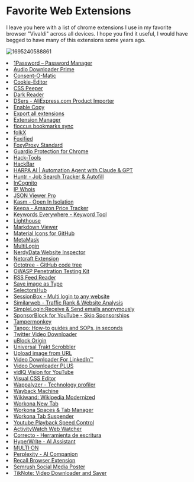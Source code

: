 # Favorite Web Extensions
I leave you here with a list of chrome extensions I use in my favorite browser "Vivaldi" across all devices. I hope you find it useful, I would have begged to have many of this extensions some years ago.

![1695240588861](https://github.com/rgsaura/Favorite_Web_Extensions/assets/16281075/6f423adc-86d0-4ec0-90ff-4ccbee279f77)


<li><a href="https://chrome.google.com/webstore/detail/aeblfdkhhhdcdjpifhhbdiojplfjncoa" target="_blank" title="The best way to experience 1Password in your browser. Easily sign in to sites, generate passwords, and store secure information.">1Password – Password Manager</a></li>
            <li><a href="https://chrome.google.com/webstore/detail/flainkeonkoanoijnkojmiiihnfdhipd" target="_blank" title="Easily download most popular audio formats.">Audio Downloader Prime</a></li>
            <li><a href="https://chrome.google.com/webstore/detail/mdjildafknihdffpkfmmpnpoiajfjnjd" target="_blank" title="Automatic handling of GDPR consent forms">Consent-O-Matic</a></li>
            <li><a href="https://chrome.google.com/webstore/detail/hlkenndednhfkekhgcdicdfddnkalmdm" target="_blank" title="Simple yet powerful Cookie Editor that allow you to quickly create, edit and delete cookies without leaving your tab.">Cookie-Editor</a></li>
            <li><a href="https://chrome.google.com/webstore/detail/mbnbehikldjhnfehhnaidhjhoofhpehk" target="_blank" title="Extract CSS and build beautiful styleguides.">CSS Peeper</a></li>
            <li><a href="https://chrome.google.com/webstore/detail/eimadpbcbfnmbkopoojfekhnkhdbieeh" target="_blank" title="Dark mode for every website. Take care of your eyes, use dark theme for night and daily browsing.">Dark Reader</a></li>
            <li><a href="https://chrome.google.com/webstore/detail/mmanaflgaempokjfbeeabkadnkoidjam" target="_blank" title="Import and sync products from AliExpress to your DSers platform account.">DSers - AliExpress.com Product Importer</a></li>
            <li><a href="https://chrome.google.com/webstore/detail/lmnganadkecefnhncokdlaohlkneihio" target="_blank" title="Allow selecting, copying, pasting and right clicking in some restricted pages.">Enable Copy</a></li>
            <li><a href="https://chrome.google.com/webstore/detail/flicakknifiplofakjfkolclpljoklgo" target="_blank" title="Export name and url of all installed extensions in Google Chrome">Export all extensions</a></li>
            <li><a href="https://chrome.google.com/webstore/detail/gjldcdngmdknpinoemndlidpcabkggco" target="_blank" title="Manage extensions, Quickly enable/disable, Support batching operation, Smart sorting. Fast, Simple and Secure.">Extension Manager</a></li>
            <li><a href="https://chrome.google.com/webstore/detail/fnaicdffflnofjppbagibeoednhnbjhg" target="_blank" title="Sync your bookmarks privately across browsers and devices">floccus bookmarks sync</a></li>
            <li><a href="https://chrome.google.com/webstore/detail/akeepikolhaikilagiekmegfhefcbohd" target="_blank" title="folkX lets you add contacts to your folk from anywhere on the web, including LinkedIn, Sales Navigator, Gmail threads and more.">folkX</a></li>
            <li><a href="https://chrome.google.com/webstore/detail/cldmemdnllncchfahbcnjijheaolemfk" target="_blank" title="Emulate firefox extensions in Chrome, Opera and other Chromium based browsers">Foxified</a></li>
            <li><a href="https://chrome.google.com/webstore/detail/gcknhkkoolaabfmlnjonogaaifnjlfnp" target="_blank" title="FoxyProxy simplifies configuring browsers to access proxy-servers, offering more features than other proxy-plugins">FoxyProxy Standard</a></li>
            <li><a href="https://chrome.google.com/webstore/detail/gjfpmkejnolcfklaaddjnckanhhgegla" target="_blank" title="Experience a cleaner, safer web.">Guardio Protection for Chrome</a></li>
            <li><a href="https://chrome.google.com/webstore/detail/cmbndhnoonmghfofefkcccljbkdpamhi" target="_blank" title="The all in one Red team extension for web pentester">Hack-Tools</a></li>
            <li><a href="https://chrome.google.com/webstore/detail/ginpbkfigcoaokgflihfhhmglmbchinc" target="_blank" title="A browser extension for Penetration Testing">HackBar</a></li>
            <li><a href="https://chrome.google.com/webstore/detail/eanggfilgoajaocelnaflolkadkeghjp" target="_blank" title="AI Agent for Chrome. ChatGPT Plus / GPT-4 copilot on any website. Automate, search, summarize, translate, write on websites with AI.">HARPA AI | Automation Agent with Claude &amp; GPT</a></li>
            <li><a href="https://chrome.google.com/webstore/detail/mihdfbecejheednfigjpdacgeilhlmnf" target="_blank" title="Collect, track and manage your job applications from across the web. Apply and autofill job applications in one click.">Huntr - Job Search Tracker &amp; Autofill</a></li>
            <li><a href="https://chrome.google.com/webstore/detail/kencjkgapindpgehbgolojoocgpcepfk" target="_blank" title="Browse LinkedIn Privately. Instantly view profiles anonymously with the flip of a switch in your navigation bar.">InCognito</a></li>
            <li><a href="https://chrome.google.com/webstore/detail/mpkpmgnjhejeodcbfaphaenpkkjdfbgo" target="_blank" title="View info about IP, DNS records, SSL, country flag, domain whois, location, stats and more of any website.">IP Whois</a></li>
            <li><a href="https://chrome.google.com/webstore/detail/eifflpmocdbdmepbjaopkkhbfmdgijcc" target="_blank" title="">JSON Viewer Pro</a></li>
            <li><a href="https://chrome.google.com/webstore/detail/pamimfbchojeflegdjgijcgnoghgfemn" target="_blank" title="Open links safely in Kasm Isolation">Kasm - Open In Isolation</a></li>
            <li><a href="https://chrome.google.com/webstore/detail/neebplgakaahbhdphmkckjjcegoiijjo" target="_blank" title="Adds price history charts and the option to be alerted on price drops to all Amazon sites.">Keepa - Amazon Price Tracker</a></li>
            <li><a href="https://chrome.google.com/webstore/detail/hbapdpeemoojbophdfndmlgdhppljgmp" target="_blank" title="Keyword search volume, cpc and competition for 15+ websites like Google™ Search Console, YouTube™, Amazon™ &amp; more">Keywords Everywhere - Keyword Tool</a></li>
            <li><a href="https://chrome.google.com/webstore/detail/blipmdconlkpinefehnmjammfjpmpbjk" target="_blank" title="Lighthouse is an open-source, automated tool for improving the performance, quality, and correctness of your web apps.">Lighthouse</a></li>
            <li><a href="https://chrome.google.com/webstore/detail/ckkdlimhmcjmikdlpkmbgfkaikojcbjk" target="_blank" title="Markdown Viewer">Markdown Viewer</a></li>
            <li><a href="https://chrome.google.com/webstore/detail/bggfcpfjbdkhfhfmkjpbhnkhnpjjeomc" target="_blank" title="Replace the file/folder icons on the GitHub file browser with icons representing the file&#39;s type and which tool it is used by.">Material Icons for GitHub</a></li>
            <li><a href="https://chrome.google.com/webstore/detail/nkbihfbeogaeaoehlefnkodbefgpgknn" target="_blank" title="An Ethereum Wallet in your Browser">MetaMask</a></li>
            <li><a href="https://chrome.google.com/webstore/detail/ijfgglilaeakmoilplpcjcgjaoleopfi" target="_blank" title="Using websites with multiple accounts at the same time is made easy. Create an independent tab with a click of a button.">MultiLogin</a></li>
            <li><a href="https://chrome.google.com/webstore/detail/ikbgfchmbnooojaalbipinbekdkofpjm" target="_blank" title="Inspect websites and see what technologies they use!">NerdyData Website Inspector</a></li>
            <li><a href="https://chrome.google.com/webstore/detail/bmejphbfclcpmpohkggcjeibfilpamia" target="_blank" title="Comprehensive site information and protection from phishing and malicious JavaScript when browsing the web">Netcraft Extension</a></li>
            <li><a href="https://chrome.google.com/webstore/detail/bkhaagjahfmjljalopjnoealnfndnagc" target="_blank" title="GitHub on steroids">Octotree - GitHub code tree</a></li>
            <li><a href="https://chrome.google.com/webstore/detail/ojkchikaholjmcnefhjlbohackpeeknd" target="_blank" title="OWASP Penetration Testing Kit">OWASP Penetration Testing Kit</a></li>
            <li><a href="https://chrome.google.com/webstore/detail/pnjaodmkngahhkoihejjehlcdlnohgmp" target="_blank" title="Get a simple overview of your RSS and Atom feeds in the toolbar">RSS Feed Reader</a></li>
            <li><a href="https://chrome.google.com/webstore/detail/gabfmnliflodkdafenbcpjdlppllnemd" target="_blank" title="Save image as PNG, JPG or WebP by context menu on image.">Save image as Type</a></li>
            <li><a href="https://chrome.google.com/webstore/detail/ndgimibanhlabgdgjcpbbndiehljcpfh" target="_blank" title="xPath plugin to auto generate, write and verify xpath &amp; cssSelector.">SelectorsHub</a></li>
            <li><a href="https://chrome.google.com/webstore/detail/megbklhjamjbcafknkgmokldgolkdfig" target="_blank" title="Using websites with multiple accounts at the same time is made easy. Create an independent tab with a click of a button.">SessionBox - Multi login to any website</a></li>
            <li><a href="https://chrome.google.com/webstore/detail/hoklmmgfnpapgjgcpechhaamimifchmp" target="_blank" title="Instant website analysis, including site rank, site traffic, sources and geography.">Similarweb - Traffic Rank &amp; Website Analysis</a></li>
            <li><a href="https://chrome.google.com/webstore/detail/dphilobhebphkdjbpfohgikllaljmgbn" target="_blank" title="Easily create a different email for each website to hide your real email. Protect your inbox against spams, phishing, data breaches">SimpleLogin:Receive &amp; Send emails anonymously</a></li>
            <li><a href="https://chrome.google.com/webstore/detail/mnjggcdmjocbbbhaepdhchncahnbgone" target="_blank" title="Skip sponsorships, subscription begging and more on YouTube videos. Report sponsors on videos you watch to save others&#39; time.">SponsorBlock for YouTube - Skip Sponsorships</a></li>
            <li><a href="https://chrome.google.com/webstore/detail/dhdgffkkebhmkfjojejmpbldmpobfkfo" target="_blank" title="Change the web at will with userscripts">Tampermonkey</a></li>
            <li><a href="https://chrome.google.com/webstore/detail/lggdbpblkekjjbobadliahffoaobaknh" target="_blank" title="Create beautiful how-to guides with perfectly cropped screenshots, in seconds.">Tango: How-to guides and SOPs, in seconds</a></li>
            <li><a href="https://chrome.google.com/webstore/detail/nlkjkemkonahlpdjffgilcmgpghfphbj" target="_blank" title="Twitter Video Downloader allows you to download twitter videos but also copy easyly their shareable link.">Twitter Video Downloader</a></li>
            <li><a href="https://chrome.google.com/webstore/detail/cjpalhdlnbpafiamejdnhcphjbkeiagm" target="_blank" title="Finally, an efficient blocker. Easy on CPU and memory.">uBlock Origin</a></li>
            <li><a href="https://chrome.google.com/webstore/detail/mbhadeogepkjdjeikcckdkjdjhhkhlid" target="_blank" title="A universal sync for Trakt.tv.">Universal Trakt Scrobbler</a></li>
            <li><a href="https://chrome.google.com/webstore/detail/eiglgndkjiabiepkliiemoabepkkhacb" target="_blank" title="Upload images &amp; files directly from a URL, without needing to have them on your computer!">Upload image from URL</a></li>
            <li><a href="https://chrome.google.com/webstore/detail/kphgkkafifebebedaofnmifmgakpgpcd" target="_blank" title="Video Downloader For LinkedIn™ - an LinkedIn video download extension, is an efficient way to help you download LinkedIn video.">Video Downloader For LinkedIn™</a></li>
            <li><a href="https://chrome.google.com/webstore/detail/njgehaondchbmjmajphnhlojfnbfokng" target="_blank" title="Best Video Downloader Extension. Downloads most popular media types from any website.">Video Downloader PLUS</a></li>
            <li><a href="https://chrome.google.com/webstore/detail/pachckjkecffpdphbpmfolblodfkgbhl" target="_blank" title="Uncover the secrets to success behind your favorite YouTube videos.">vidIQ Vision for YouTube</a></li>
            <li><a href="https://chrome.google.com/webstore/detail/cibffnhhlfippmhdmdkcfecncoaegdkh" target="_blank" title="Customize any website visually.">Visual CSS Editor</a></li>
            <li><a href="https://chrome.google.com/webstore/detail/gppongmhjkpfnbhagpmjfkannfbllamg" target="_blank" title="Identify web technologies">Wappalyzer - Technology profiler</a></li>
            <li><a href="https://chrome.google.com/webstore/detail/fpnmgdkabkmnadcjpehmlllkndpkmiak" target="_blank" title="The Official Wayback Machine Extension - by the Internet Archive.">Wayback Machine</a></li>
            <li><a href="https://chrome.google.com/webstore/detail/emffkefkbkpkgpdeeooapgaicgmcbolj" target="_blank" title="Good old Wikipedia gets a great new look">Wikiwand: Wikipedia Modernized</a></li>
            <li><a href="https://chrome.google.com/webstore/detail/mccohdmggonaiebbkliphakblbbfofck" target="_blank" title="Add Workona to your Chrome new tab.">Workona New Tab</a></li>
            <li><a href="https://chrome.google.com/webstore/detail/ailcmbgekjpnablpdkmaaccecekgdhlh" target="_blank" title="The world’s best tab manager">Workona Spaces &amp; Tab Manager</a></li>
            <li><a href="https://chrome.google.com/webstore/detail/kkahjkjjcepelnnikconblkonolboiok" target="_blank" title="Suspend your browser tabs to save memory.">Workona Tab Suspender</a></li>
            <li><a href="https://chrome.google.com/webstore/detail/hdannnflhlmdablckfkjpleikpphncik" target="_blank" title="Control speed of the youtube playback using keyboard. Press &#39;+&#39; to increase and &#39;-&#39; to decrease the playback speed.">Youtube Playback Speed Control</a></li>
 <li><a href="https://chrome.google.com/webstore/detail/nglaklhklhcoonedhgnpgddginnjdadi" target="_blank" title="Log the current tab and your browser activity with ActivityWatch.">ActivityWatch Web Watcher</a></li>
            <li><a href="https://chrome.google.com/webstore/detail/hllekbchnfikjpbdielihahenjmbpach" target="_blank" title="Mejora tu escritura y corrige tus textos con un solo clic.">Correcto - Herramienta de escritura</a></li>
            <li><a href="https://chrome.google.com/webstore/detail/kljjoeapehcmaphfcjkmbhkinoaopdnd" target="_blank" title="Personal Assistant by HyperWrite is the first AI agent that can operate your browser. It&#39;s like self-driving mode for the web.">HyperWrite - AI Assistant</a></li>
            <li><a href="https://chrome.google.com/webstore/detail/ddmjhdbknfidiopmbaceghhhbgbpenmm" target="_blank" title="Your AI Web Co-Pilot: Don&#39;t browse alone anymore!">MULTI·ON</a></li>
            <li><a href="https://chrome.google.com/webstore/detail/hlgbcneanomplepojfcnclggenpcoldo" target="_blank" title="Ask anything while you browse">Perplexity - AI Companion</a></li>
            <li><a href="https://chrome.google.com/webstore/detail/ldbooahljamnocpaahaidnmlgfklbben" target="_blank" title="Remember everything better - Recall summarizes, organizes and connects any online content.">Recall Browser Extension</a></li>
            <li><a href="https://chrome.google.com/webstore/detail/ilfckacnmnjlcboodahhojdnllfailhl" target="_blank" title="Share content on social media with just one click while you browse the web">Semrush Social Media Poster</a></li>
            <li><a href="https://chrome.google.com/webstore/detail/jilgamolkonoalagcpgjjijaclacillb" target="_blank" title="Download TikTok™ videos without watermark. Save and manage videos in a single home.">TikNote: Video Downloader and Saver</a></li>
        
       
